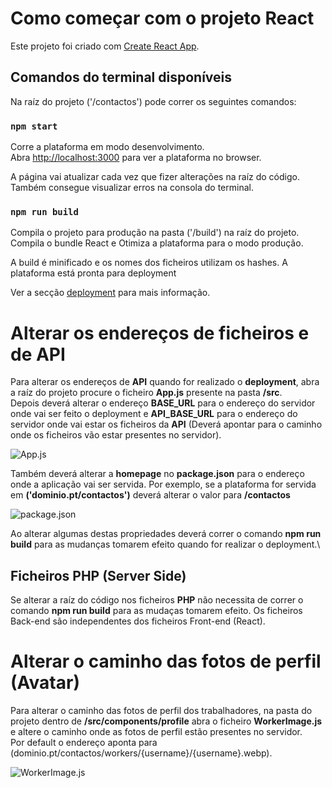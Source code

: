 # Como começar com o projeto React

Este projeto foi criado com [Create React App](https://github.com/facebook/create-react-app).

## Comandos do terminal disponíveis

Na raíz do projeto ('/contactos') pode correr os seguintes comandos:

### `npm start`

Corre a plataforma em modo desenvolvimento.\
Abra [http://localhost:3000](http://localhost:3000) para ver a plataforma no browser.

A página vai atualizar cada vez que fizer alterações na raíz do código.\
Também consegue visualizar erros na consola do terminal.

### `npm run build`

Compila o projeto para produção na pasta ('/build') na raíz do projeto.\
Compila o bundle React e Otimiza a plataforma para o modo produção.

A build é minificado e os nomes dos ficheiros utilizam os hashes.
A plataforma está pronta para deployment

Ver a secção [deployment](https://facebook.github.io/create-react-app/docs/deployment) para mais informação.

# Alterar os endereços de ficheiros e de API 

Para alterar os endereços de **API** quando for realizado o **deployment**, abra a raíz do projeto procure o ficheiro **App.js** presente na pasta **/src**.\
Depois deverá alterar o endereço **BASE_URL** para o endereço do servidor onde vai ser feito o deployment e **API_BASE_URL** para o endereço do servidor onde vai estar os ficheiros da **API** (Deverá apontar para o caminho onde os ficheiros vão estar presentes no servidor).

![App.js](https://webtelligence.pt/contactos/assets/github/App.jpg)

Também deverá alterar a **homepage** no **package.json** para o endereço onde a aplicação vai ser servida. Por exemplo, se a plataforma for servida em **('dominio.pt/contactos')** deverá alterar o valor para **/contactos**

![package.json](https://webtelligence.pt/contactos/assets/github/package.jpg)

Ao alterar algumas destas propriedades deverá correr o comando **npm run build** para as mudanças tomarem efeito quando for realizar o deployment.\

## Ficheiros PHP (Server Side)

Se alterar a raíz do código nos ficheiros **PHP** não necessita de correr o comando **npm run build** para as mudaças tomarem efeito. Os ficheiros Back-end são independentes dos ficheiros Front-end (React).

# Alterar o caminho das fotos de perfil (Avatar)

Para alterar o caminho das fotos de perfil dos trabalhadores, na pasta do projeto dentro de **/src/components/profile** abra o ficheiro **WorkerImage.js** e altere o caminho onde as fotos de perfil estão presentes no servidor.\
Por default o endereço aponta para (dominio.pt/contactos/workers/{username}/{username}.webp).

![WorkerImage.js](https://webtelligence.pt/contactos/assets/github/WorkerImage.jpg)